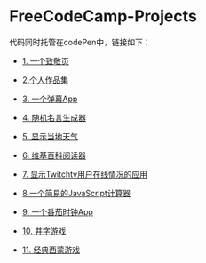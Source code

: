 # FreeCodeCamp-Projects
代码同时托管在codePen中，链接如下：
<ul>
<li>
<p><a href="https://codepen.io/huangjiasweet/pen/zpPqyQ" rel="nofollow">1. 一个致敬页</a></p>
</li>
<li>
<p><a href="https://codepen.io/magicmai/full/ZeVdgV" rel="nofollow">2.个人作品集</a></p>
</li>
<li>
<p><a href="https://codepen.io/magicmai/full/YZLxay" rel="nofollow">3. 一个弹幕App</a></p>
</li>
<li>
<p><a href="https://codepen.io/magicmai/full/oWgOvb" rel="nofollow">4. 随机名言生成器</a></p>
</li>
<li>
<p><a href="https://codepen.io/magicmai/full/EmKRJK" rel="nofollow">5. 显示当地天气</a></p>
</li>
<li>
<p><a href="https://codepen.io/magicmai/full/PmzaRK?editors=1000" rel="nofollow">6. 维基百科阅读器</a></p>
</li>
<li>
<p><a href="https://codepen.io/magicmai/full/gWwPyp?editors=0100" rel="nofollow">7. 显示Twitchtv用户在线情况的应用</a></p>
</li>
<li>
<p><a href="https://codepen.io/magicmai/full/dWNzdJ?editors=0100" rel="nofollow">8.一个简易的JavaScript计算器</a></p>
</li>
<li>
<p><a href="https://codepen.io/magicmai/full/YVNxre" rel="nofollow">9. 一个番茄时钟App</a></p>
</li>
<li>
<p><a href="https://codepen.io/magicmai/full/LyOEOq" rel="nofollow">10. 井字游戏</a></p>
</li>
<li>
<p><a href="https://codepen.io/magicmai/full/WjXbdR" rel="nofollow">11. 经典西蒙游戏</a></p>
</li>
</ul>
